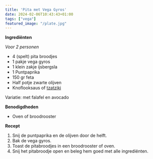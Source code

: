 ```yaml
---
title: 'Pita met Vega Gyros'
date: 2024-02-06T10:43:43+01:00
tags: ["vega"]
featured_image: "/plate.jpg"
---
```


**Ingrediënten**

*Voor 2 personen*
- 4 (spelt) pita broodjes
- 1 pakje vega gyros
- 1 klein zakje ijsbergsla
- 1 Puntpaprika
- 150 gr feta
- Half potje zwarte olijven
- Knoflooksaus of [tzatziki](#tzatziki)

Variatie: met falafel en avocado

**Benodigdheden**
- Oven of broodrooster

**Recept**
1. Snij de puntpaprika en de olijven door de helft.
2. Bak de vega gyros.
3. Toast de pitabroodjes in een broodrooster of oven.
4. Snij het pitabroodje open en beleg hem goed met alle ingrediënten.